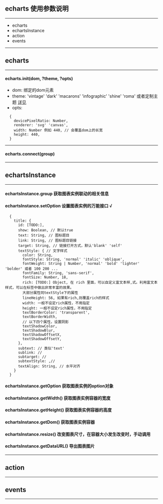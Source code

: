 <!--
 * @Descripttion: 
 * @version: 
 * @Author: https://github.com/liunanchenFYJJ
 * @Date: 2020-03-14 09:34:07
 * @LastEditors: https://github.com/liunanchenFYJJ
 * @LastEditTime: 2020-03-14 11:18:16
 -->
## **echarts 使用参数说明**
***
- echarts
- echartsInstance
- action
- events
***
## echarts
***
#### echarts.init(dom, ?theme, ?opts)
* dom: 绑定的dom元素
* theme: 'vintage' 'dark' 'macarons' 'infographic' 'shine' 'roma'
  或者定制主题 [详见](https://echarts.apache.org/zh/download-theme.html)
* opts:
```
  {
    devicePixelRatio: Number,
    renderer: 'svg' 'canvas',
    width: Number 例如 440, // 会覆盖dom上的长宽
    height: 440,
  }
```
***
#### echarts.connect(group)
***
## echartsInstance
***
#### echartsInstance.group 获取图表实例联动的相关信息
#### echartsInstance.setOption 设置图表实例的万能接口 √
```
  {
    title: {
      id: [TODO:],
      show: Boolean, // 默认true
      text: String, // 图标题目
      link: String, // 图标题目链接
      target: String, // 链接打开方式，默认'blank' 'self'
      textStyle: { // 文字样式
        color: String,
        fontStyle: String, 'normal' 'italic' 'oblique',
        fontWeight: String | Number, 'normal' 'bold' 'lighter' 'bolder' 或者 100 200 ...
        fontFamily: String, 'sans-serif',
        fontSize: Number, 18,
        rich: [TODO:] Object, 在 rich 里面，可以自定义富文本样,式。利用富文本样式，可以在标签中做出非常丰富的效果。
        大部分属性同textStyle下的属性
        lineHeight: 56, 如果有rich,则覆盖rich的样式
        width: 一般不设定rich属性，不用指定
        height: 一般不设定rich属性，不用指定
        textBorderColor: 'transparent',
        textBorderWidth,
        // 以下四个属性，设置阴影
        textShadowColor,
        textShadowBlur,
        textShadowOffsetX,
        textShadowOffsetY,
      },
      subtext: // 类似'text'
      sublink: //
      subtarget: //
      subtextStyle: ,//
      textAlign: String, // 水平对齐
    }
  }
```
#### echartsInstance.getOption 获取图表实例的option对象
#### echartsInstance.getWidth() 获取图表实例容器的宽度
#### echartsInstance.getHeight() 获取图表实例容器的高度
#### echartsInstance.getDom() 获取图表实例容器
#### echartsInstance.resize() 改变图表尺寸，在容器大小发生改变时，手动调用
#### echartsInstance.getDataURL() 导出图表图片
***
## action
***
## events
***
